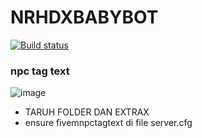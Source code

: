 # NRHDXBABYBOT

[![Build status](https://ci.appveyor.com/api/projects/status/m07cnunnni8w82o5?svg=true)](https://ci.appveyor.com/project/madskristensen/markdowneditor)

### npc tag text 

![image]([https://github.com/Project-Sloth/ps-inventory/assets/82112471/fda2588d-e468-4fd5-8bf5-2f584f059609](https://cdn.discordapp.com/attachments/1225889701752344586/1264250132166217819/Screenshot_36.png?ex=669dd8f0&is=669c8770&hm=bc192a665f05ea9e303ce9c5a318b2c796ac7dcb9165a88fa394dbc48a2e9e7b&))


- TARUH FOLDER DAN EXTRAX
- ensure fivemnpctagtext di file server.cfg

